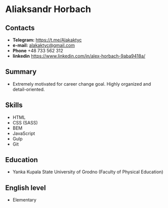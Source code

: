 # Aliaksandr Horbach
## Contacts

* **Telegram:** https://t.me/Alakaktyc
* **e-mail:** alakaktyc@gmail.com
* **Phone** +48 733 562 312
* **linkedin** https://www.linkedin.com/in/alex-horbach-9aba9418a/

## Summary

* Extremely motivated for career change goal. Highly organized and detail-oriented.

## Skills

* HTML
* CSS (SASS)
* BEM
* JavaScript
* Gulp
* Git


## Education

* Yanka Kupala State University of Grodno (Faculty of Physical Education)

## English level

* Elementary